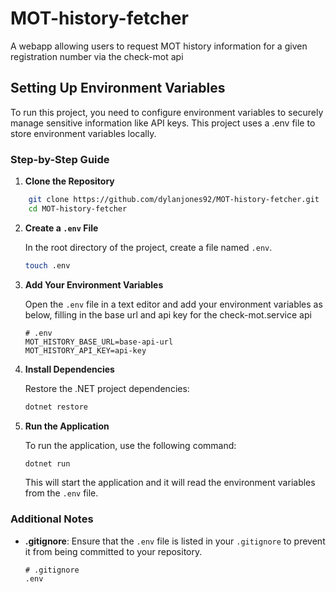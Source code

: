 # MOT-history-fetcher
A webapp allowing users to request MOT history information for a given registration number via the check-mot api

## Setting Up Environment Variables

To run this project, you need to configure environment variables to securely manage sensitive information like API keys. This project uses a .env file to store environment variables locally.

### Step-by-Step Guide

1. **Clone the Repository**

```sh
    git clone https://github.com/dylanjones92/MOT-history-fetcher.git
    cd MOT-history-fetcher
```

2. **Create a `.env` File**

    In the root directory of the project, create a file named `.env`.

    ```sh
    touch .env
    ```

3. **Add Your Environment Variables**

    Open the `.env` file in a text editor and add your environment variables as below, filling in the base url and api key for the check-mot.service api

    ```plaintext
    # .env
    MOT_HISTORY_BASE_URL=base-api-url
    MOT_HISTORY_API_KEY=api-key
    ```

4. **Install Dependencies**

    Restore the .NET project dependencies:

    ```sh
    dotnet restore
    ```

5. **Run the Application**

    To run the application, use the following command:

    ```sh
    dotnet run
    ```

    This will start the application and it will read the environment variables from the `.env` file.

### Additional Notes

- **.gitignore**: Ensure that the `.env` file is listed in your `.gitignore` to prevent it from being committed to your repository.

    ```plaintext
    # .gitignore
    .env
    ```